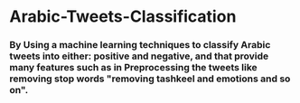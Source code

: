 # Arabic-Tweets-Classification

### By Using a machine learning techniques to classify Arabic tweets into either: positive and negative, and that provide many features such as in Preprocessing the tweets like removing stop words "removing tashkeel and emotions and so on".
